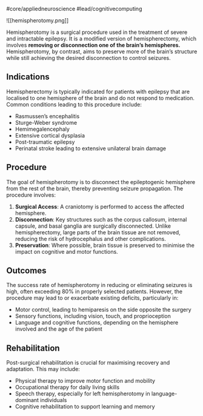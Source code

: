 #core/appliedneuroscience #lead/cognitivecomputing

![[hemispherotomy.png]]

Hemispherotomy is a surgical procedure used in the treatment of severe and intractable epilepsy. It is a modified version of hemispherectomy, which involves **removing or disconnection one of the brain’s hemispheres.** Hemispherotomy, by contrast, aims to preserve more of the brain’s structure while still achieving the desired disconnection to control seizures.

## Indications

Hemispherectomy is typically indicated for patients with epilepsy that are localised to one hemisphere of the brain and do not respond to medication. Common conditions leading to this procedure include:

- Rasmussen’s encephalitis
- Sturge-Weber syndrome
- Hemimegalencephaly
- Extensive cortical dysplasia
- Post-traumatic epilepsy
- Perinatal stroke leading to extensive unilateral brain damage

## Procedure

The goal of hemispherotomy is to disconnect the epileptogenic hemisphere from the rest of the brain, thereby preventing seizure propagation. The procedure involves:

1. **Surgical Access**: A craniotomy is performed to access the affected hemisphere.
2. **Disconnection**: Key structures such as the corpus callosum, internal capsule, and basal ganglia are surgically disconnected. Unlike hemispherectomy, large parts of the brain tissue are not removed, reducing the risk of hydrocephalus and other complications.
3. **Preservation**: Where possible, brain tissue is preserved to minimise the impact on cognitive and motor functions.

## Outcomes

The success rate of hemispherotomy in reducing or eliminating seizures is high, often exceeding 80% in properly selected patients. However, the procedure may lead to or exacerbate existing deficits, particularly in:

- Motor control, leading to hemiparesis on the side opposite the surgery
- Sensory functions, including vision, touch, and proprioception
- Language and cognitive functions, depending on the hemisphere involved and the age of the patient

## Rehabilitation

Post-surgical rehabilitation is crucial for maximising recovery and adaptation. This may include:

- Physical therapy to improve motor function and mobility
- Occupational therapy for daily living skills
- Speech therapy, especially for left hemispherotomy in language-dominant individuals
- Cognitive rehabilitation to support learning and memory
